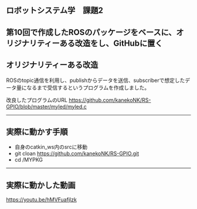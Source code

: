 ## ロボットシステム学　課題2

第10回で作成したROSのパッケージをベースに、オリジナリティーある改造をし、GitHubに置く
---

## オリジナリティーある改造
ROSのtopic通信を利用し、publishからデータを送信、subscriberで想定したデータ量になるまで受信するというプログラムを作成しました。


改良したプログラムのURL
https://github.com/kanekoNK/RS-GPIO/blob/master/myled/myled.c

---

## 実際に動かす手順
 * 自身のcatkin_ws内のsrcに移動
 * git cloan https://github.com/kanekoNK/RS-GPIO.git
 * cd  /MYPKG
---
## 実際に動かした動画
https://youtu.be/hMVFuafjlzk
